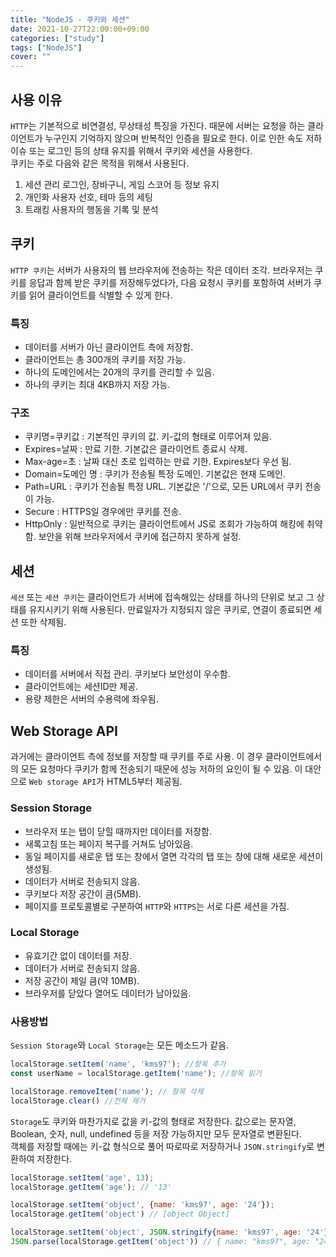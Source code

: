```yaml
---
title: "NodeJS - 쿠키와 세션"
date: 2021-10-27T22:00:00+09:00
categories: ["study"]
tags: ["NodeJS"]
cover: ""
---
```

## 사용 이유
`HTTP`는 기본적으로 비연결성, 무상태성 특징을 가진다. 때문에 서버는 요청을 하는 클라이언트가 누구인지 기억하지 않으며 반복적인 인증을 필요로 한다. 이로 인한 속도 저하 이슈 또는 로그인 등의 상태 유지를 위해서 쿠키와 세션을 사용한다.  
쿠키는 주로 다음와 같은 목적을 위해서 사용된다.
1. 세션 관리
   로그인, 장바구니, 게임 스코어 등 정보 유지
2. 개인화
   사용자 선호, 테마 등의 세팅
3. 트래킹
   사용자의 행동을 기록 및 분석

## 쿠키
`HTTP 쿠키`는 서버가 사용자의 웹 브라우저에 전송하는 작은 데이터 조각. 브라우저는 쿠키를 응답과 함께 받은 쿠키를 저장해두었다가, 다음 요청시 쿠키를 포함하여 서버가 쿠키를 읽어 클라이언트를 식별할 수 있게 한다.

### 특징
 - 데이터를 서버가 아닌 클라이언트 측에 저장함.
 - 클라이언트는 총 300개의 쿠키를 저장 가능.
 - 하나의 도메인에서는 20개의 쿠키를 관리할 수 있음.
 - 하나의 쿠키는 최대 4KB까지 저장 가능.

### 구조
 - 쿠키명=쿠키값 : 기본적인 쿠키의 값. 키-값의 형태로 이루어져 있음.
 - Expires=날짜 : 만료 기한. 기본값은 클라이언트 종료시 삭제.
 - Max-age=초 : 날짜 대신 초로 입력하는 만료 기한. Expires보다 우선 됨.
 - Domain=도메인 명 : 쿠키가 전송될 특정 도메인. 기본값은 현재 도메인.
 - Path=URL : 쿠키가 전송될 특정 URL. 기본값은 '/'으로, 모든 URL에서 쿠키 전송이 가능.
 - Secure : HTTPS일 경우에만 쿠키를 전송.
 - HttpOnly : 일반적으로 쿠키는 클라이언트에서 JS로 조회가 가능하여 해킹에 취약함. 보안을 위해 브라우저에서 쿠키에 접근하지 못하게 설정.

## 세션
`세션` 또는 `세션 쿠키`는 클라이언트가 서버에 접속해있는 상태를 하나의 단위로 보고 그 상태를 유지시키기 위해 사용된다. 만료일자가 지정되지 않은 쿠키로, 연결이 종료되면 세션 또한 삭제됨.

### 특징
 - 데이터를 서버에서 직접 관리. 쿠키보다 보안성이 우수함.
 - 클라이언트에는 세션ID만 제공.
 - 용량 제한은 서버의 수용력에 좌우됨.

## Web Storage API
과거에는 클라이언트 측에 정보를 저장할 때 쿠키를 주로 사용. 이 경우 클라이언트에서의 모든 요청마다 쿠키가 함께 전송되기 때문에 성능 저하의 요인이 될 수 있음. 이 대안으로 `Web storage API`가 HTML5부터 제공됨.

### Session Storage
- 브라우저 또는 탭이 닫힐 때까지만 데이터를 저장함.
- 새록고침 또는 페이지 복구를 거쳐도 남아있음.
- 동일 페이지를 새로운 탭 또는 창에서 열면 각각의 탭 또는 창에 대해 새로운 세션이 생성됨.
- 데이터가 서버로 전송되지 않음.
- 쿠키보다 저장 공간이 큼(5MB).
- 페이지를 프로토콜별로 구분하여 `HTTP`와 `HTTPS`는 서로 다른 세션을 가짐.

### Local Storage
- 유효기간 없이 데이터를 저장.
- 데이터가 서버로 전송되지 않음.
- 저장 공간이 제일 큼(약 10MB).
- 브라우저를 닫았다 열어도 데이터가 남아있음.

### 사용방법
`Session Storage`와 `Local Storage`는 모든 메소드가 같음.

```js
localStorage.setItem('name', 'kms97'); //항목 추가
const userName = localStorage.getItem('name'); //항목 읽기

localStorage.removeItem('name'); // 항목 삭제
localStorage.clear() //전체 제거
```
`Storage`도 쿠키와 마찬가지로 값을 키-값의 형태로 저장한다. 값으로는 문자열, Boolean, 숫자, null, undefined 등을 저장 가능하지만 모두 문자열로 변환된다.  
객체를 저장할 때에는 키-값 형식으로 풀어 따로따로 저장하거나 `JSON.stringify`로 변환하여 저장한다.

```js
localStorage.setItem('age', 13);
localStorage.getItem('age'); // '13'

localStorage.setItem('object', {name: 'kms97', age: '24'});
localStorage.getItem('object') // [object Object]

localStorage.setItem('object', JSON.stringify{name: 'kms97', age: '24'});
JSON.parse(localStorage.getItem('object')) // { name: "kms97", age: "24" }
```